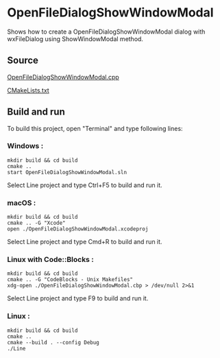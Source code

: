 # OpenFileDialogShowWindowModal

Shows how to create a OpenFileDialogShowWindowModal dialog with wxFileDialog using ShowWindowModal method.

## Source

[OpenFileDialogShowWindowModal.cpp](OpenFileDialogShowWindowModal.cpp)

[CMakeLists.txt](CMakeLists.txt)

## Build and run

To build this project, open "Terminal" and type following lines:

### Windows :

``` shell
mkdir build && cd build
cmake .. 
start OpenFileDialogShowWindowModal.sln
```

Select Line project and type Ctrl+F5 to build and run it.

### macOS :

``` shell
mkdir build && cd build
cmake .. -G "Xcode"
open ./OpenFileDialogShowWindowModal.xcodeproj
```

Select Line project and type Cmd+R to build and run it.

### Linux with Code::Blocks :

``` shell
mkdir build && cd build
cmake .. -G "CodeBlocks - Unix Makefiles"
xdg-open ./OpenFileDialogShowWindowModal.cbp > /dev/null 2>&1
```

Select Line project and type F9 to build and run it.

### Linux :

``` shell
mkdir build && cd build
cmake .. 
cmake --build . --config Debug
./Line
```
